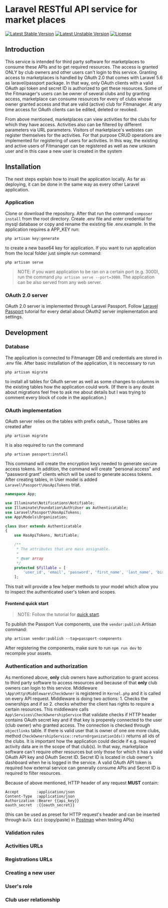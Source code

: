 Laravel RESTful API service for market places 
================================================

[![Latest Stable Version](https://poser.pugx.org/laravel/laravel/v/stable)](https://packagist.org/packages/laravel/laravel)
[![Latest Unstable Version](https://poser.pugx.org/laravel/laravel/v/unstable)](https://packagist.org/packages/laravel/laravel)
[![License](https://poser.pugx.org/laravel/laravel/license)](https://packagist.org/packages/laravel/laravel)

## Introduction

This service is intended for third party software for marketplaces to consume these APIs and to get required resources. The access is granted ONLY by club owners and other users can't login to this service. Granting access to marketplaces is handled by OAuth 2.0 that comes with Laravel 5.6 as laravel/passport package. In that way, only OAuth clients with a valid OAuth api token and secret ID is authorized to get these resources. Some of the Fitmanager's users can be owner of several clubs and by granting access, marketplace can consume resources for every of clubs whose owner granted access and that are valid (active) club for Fitmanager. At any time access for OAuth clients can be edited, deleted or revoked.

From above mentioned, marketplaces can view activities for the clubs for which they have access. Activities also can be filtered by different parameters via URL parameters. Visitors of marketplace's webistes can register themselves for the activities. For that purpose CRUD operations are implemented for registering of users for activities. In this way, the existing and active users of Fitmanager can be registered as well as new unkown user and in this case a new user is created in the system

## Installation

The next steps explain how to insall the application locally. As far as deploying, it can be done in the same way as every other Laravel application.

### Application
Clone or download the repository. After that run the command `composer install` from the root directory. Create .env file and enter credential for mysql database or copy and rename the existing file .env.example. In the application requires a APP_KEY run:
```
php artisan key:generate
```
to create a new base64 key for application.
If you want to run application from the local folder just simple run command:
```
php artisan serve
``` 
> NOTE: if you want application to be ran on a certain port (e.g. 3000), run the command `php artisan serve --port=3000`.
The application can be also served from any web server.

### OAuth 2.0 server
OAuth 2.0 server is implemented through Laravel Passport. Follow [Laravel Passport](https://laravel.com/docs/5.6/passport) tutorial for every detail about OAuth2 server implementation and settings.

## Development

### Database

The application is connected to Fitmanager DB and credentials are stored in .env file. After basic installation of the application, it is neccessary to run 
```
php artisan migrate
```
to install all tables for OAuth server as well as some changes to columns in the existing tables how the application could work. (If there is any doubt about migrations feel free to ask me about details but I was trying to comment every block of code in the application.)

### OAuth implementation

OAuth server relies on the tables with prefix oatuh_. Those tables are created after 
```
php artisan migrate
```
It is also required to run the command 
```
php artisan passport:install
``` 
This command will create the encryption keys needed to generate secure access tokens. In addition, the command will create "personal access" and "password grant" clients which will be used to generate access tokens.
After creating tables, in User model is added ``Laravel\Passport\HasApiTokens`` triat.
```php
namespace App;

use Illuminate\Notifications\Notifiable;
use Illuminate\Foundation\Auth\User as Authenticatable;
use Laravel\Passport\HasApiTokens;
use App\Models\Organization;

class User extends Authenticatable
{
    use HasApiTokens, Notifiable;

    /**
     * The attributes that are mass assignable.
     *
     * @var array
     */
    protected $fillable = [
        'user_id', 'email', 'password', 'first_name', 'last_name', 'birth_date', 'last_message_view', 'pwd_change_date',
    ];
```
This trait will provide a few helper methods to your model which allow you to inspect the authenticated user's token and scopes.

#### Frontend quick start 

>NOTE: Follow the tutorial for [quick start](https://laravel.com/docs/5.6/passport#frontend-quickstart).

To publish the Passport Vue components, use the `vendor:publish` Artisan command:
```
php artisan vendor:publish --tag=passport-components
```
After registering the components, make sure to run `npm run dev` to recompile your assets. 


### Authentication and authorization

As mentioned above, **only** club owners have authorization to grant access to third party software to access resources and because of that **only** club owners can login to this service. Middleware `\App\Http\Middleware\CheckOwner` is registered in `Kernel.php` and it is called on every API request. Middleware is doing two actions: 1. Checks the ownerships and if so 2. checks whether the client has rights to require a certain resources. This middleware calls `App\Services\CheckOwnershipService` that validate checks if HTTP header contains OAuth secret key and if that key is properely connected to the user (club owner) who granted access. The connection is checked through `objectlinks` table. If there is valid user that is owner of one ore more clubs, method `CheckOwnershipService::returnOrganizationIds()` returns all ids of the clubs. It is important how the application could decide if e.g. required activity data are in the scope of that club(s). In that way, marketplace software can't require other resources but only those for which it has a valid OAuth API key and OAuth Secret ID. Secret ID is located in club owner's dashboard when he is logged in the service. A valid OAuth API token is required how external service can generally consume APIs and Secret ID is required to filter resources. 

Because of above mentioned, HTTP header of any request **MUST** contain:
```
Accept        :application/json
Content-Type  :application/json
Authorization :Bearer {{api_key}}
oauth_secret  :{{oauth_secret}}
```
(this can be used as preset for HTTP request's header and can be inserted through `Bulk Edit` (copy/paste) in [Postman](https://www.getpostman.com/) when testing APIs)

### Validation rules
### Activities URLs
### Registrations URLs
### Creating a new user
### User's role
### Club user relationship

